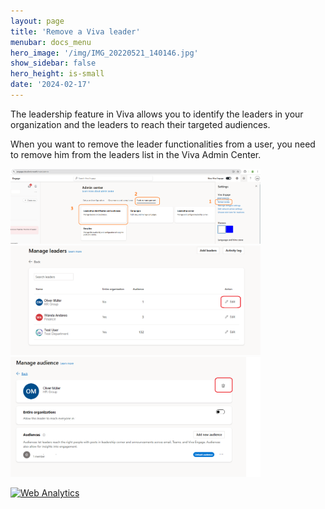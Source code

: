 ```yaml
---
layout: page
title: 'Remove a Viva leader'
menubar: docs_menu
hero_image: '/img/IMG_20220521_140146.jpg'
show_sidebar: false
hero_height: is-small
date: '2024-02-17'
---
```


The leadership feature in Viva allows you to identify the leaders in your organization and the leaders to reach their targeted audiences.

When you want to remove the leader functionalities from a user, you need to remove him from the leaders list in the Viva Admin Center.



<img src="/articles/images/removeleader.png" width="400">

<img src="/articles/images/removeleader2.png" width="400">

<img src="/articles/images/removeleader3.png" width="400">





<!-- Default Statcounter code for Viva Remove leader
https://powershellscripts.github.io/articles/en/Viva/removeleader
-->
<script type="text/javascript">
var sc_project=12957426; 
var sc_invisible=1; 
var sc_security="00f404a3";
var sc_client_storage="disabled"; 
</script>
<script type="text/javascript"
src="https://www.statcounter.com/counter/counter.js"
async></script>
<noscript><div class="statcounter"><a title="Web Analytics"
href="https://statcounter.com/" target="_blank"><img
class="statcounter"
src="https://c.statcounter.com/12957426/0/00f404a3/1/"
alt="Web Analytics"
referrerPolicy="no-referrer-when-downgrade"></a></div></noscript>
<!-- End of Statcounter Code -->
